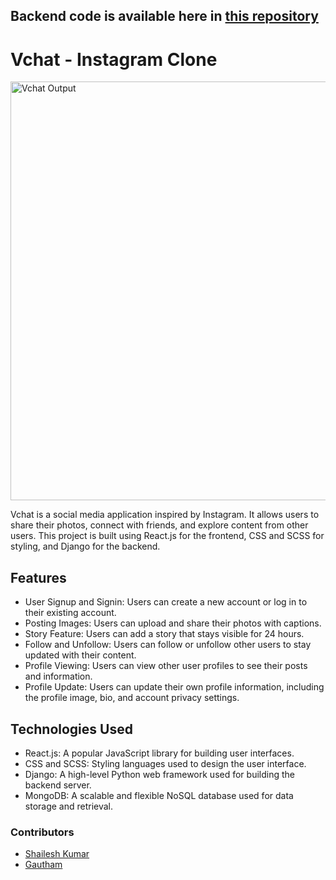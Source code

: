 ## Backend code is available here in [this repository](https://github.com/code-legand/instagram)

# Vchat - Instagram Clone
<img src="https://res.cloudinary.com/dg7etzwks/image/upload/v1683852442/portfolioProjects/wxp6qwy2qw9beyygziog.png" alt="Vchat Output" style="height: auto; width: 670px;" />

Vchat is a social media application inspired by Instagram. It allows users to share their photos, connect with friends, and explore content from other users. This project is built using React.js for the frontend, CSS and SCSS for styling, and Django for the backend.

## Features
- User Signup and Signin: Users can create a new account or log in to their existing account.
- Posting Images: Users can upload and share their photos with captions.
- Story Feature: Users can add a story that stays visible for 24 hours.
- Follow and Unfollow: Users can follow or unfollow other users to stay updated with their content.
- Profile Viewing: Users can view other user profiles to see their posts and information.
- Profile Update: Users can update their own profile information, including the profile image, bio, and account privacy settings.

## Technologies Used
- React.js: A popular JavaScript library for building user interfaces.
- CSS and SCSS: Styling languages used to design the user interface.
- Django: A high-level Python web framework used for building the backend server.
- MongoDB: A scalable and flexible NoSQL database used for data storage and retrieval.

### Contributors
- [Shailesh Kumar](https://github.com/code-legand) 
- [Gautham](https://github.com/Gauthambhandary)
 
